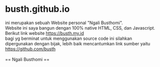 # busth.github.io
ini merupakan sebuah Website personal "Ngali Busthomi". <br>
Website ini saya bangun dengan 100% native HTML, CSS, dan Javascript.
<br>
Berikut link website https://busth.my.id
<br>
bagi yg berminat untuk menggunakan source code ini silahkan dipergunakan dengan bijak, lebih baik mencantumkan link sumber yaitu https://github.com/busth
<br>
<br>
== Ngali Busthomi ==
